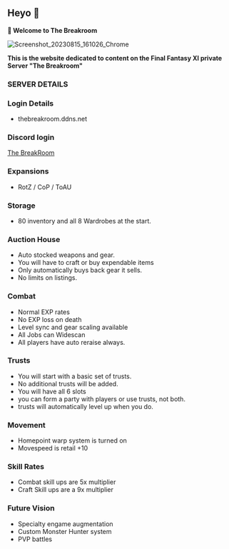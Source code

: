 ## Heyo 👋

__**👋 Welcome to The Breakroom**__ 


![Screenshot_20230815_161026_Chrome](https://github.com/user-attachments/assets/241919f6-f2f2-4ead-af9b-93420d61a3b7)



__**This is the website dedicated to content on the Final Fantasy XI private Server "The Breakroom"**__

### __**SERVER DETAILS**__

### __**Login Details**__
- thebreakroom.ddns.net

### __**Discord login**__
[The BreakRoom](https://discord.gg/mzPrnEQFrh)

### __**Expansions**__
- RotZ / CoP / ToAU

### __**Storage**__
- 80 inventory and all 8 Wardrobes at the start.

### __**Auction House**__
- Auto stocked weapons and gear.
- You will have to craft or buy expendable items
- Only automatically buys back gear it sells.
- No limits on listings.

### __**Combat**__
- Normal EXP rates
- No EXP loss on death
- Level sync and gear scaling available
- All Jobs can Widescan
- All players have auto reraise always.

### __**Trusts**__
- You will start with a basic set of trusts. 
- No additional trusts will be added.
- You will have all 6 slots
- you can form a party with players or use trusts, not both. 
- trusts will automatically level up when you do. 

### __**Movement**__
- Homepoint warp system is turned on
- Movespeed is retail +10

### __**Skill Rates**__
- Combat skill ups are 5x multiplier
- Craft Skill ups are a 9x multiplier

### __**Future Vision**__
- Specialty engame augmentation
- Custom Monster Hunter system
- PVP battles

<!---
TheBreakroom/TheBreakroom is a ✨ special ✨ repository because its `README.md` (this file) appears on your GitHub profile.
You can click the Preview link to take a look at your changes.
--->


<!--
**TheBreakroom/TheBreakroom** is a ✨ _special_ ✨ repository because its `README.md` (this file) appears on your GitHub profile.

Here are some ideas to get you started:

- 🔭 I’m currently working on ...
- 🌱 I’m currently learning ...
- 👯 I’m looking to collaborate on ...
- 🤔 I’m looking for help with ...
- 💬 Ask me about ...
- 📫 How to reach me: ...
- 😄 Pronouns: ...
- ⚡ Fun fact: ...
-->
